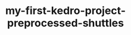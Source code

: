 ---
schema: default
title: my-first-kedro-project-preprocessed-shuttles
organization: fakeOrg
notes: type = kedro_datasets.pandas.parquet_dataset.ParquetDataset
resources:
  - name: my-first-kedro-project-preprocessed-shuttles
    url: 'https://github.com/fakeOrg/fakeRepo/tree/main/data/02_intermediate/preprocessed_shuttles.pq'
    format: pq
category:
  - 02-intermediate
maintainer: 
maintainer_email: 
project:
  - my-first-kedro-project
preview: |
  
---